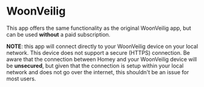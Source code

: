 # WoonVeilig

This app offers the same functionality as the original WoonVeilig app, but can be used **without** a paid subscription.

**NOTE**: this app will connect directly to your WoonVeilig device on your local network. This device does not support a secure (HTTPS) connection. Be aware that the connection between Homey and your WoonVeilig device will be __unsecured__, but given that the connection is setup within your local network and does not go over the internet, this shouldn't be an issue for most users.